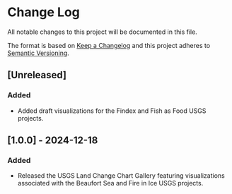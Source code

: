 # Change Log
All notable changes to this project will be documented in this file.
 
The format is based on [Keep a Changelog](http://keepachangelog.com/)
and this project adheres to [Semantic Versioning](http://semver.org/).
 
## [Unreleased]
 
### Added
- Added draft visualizations for the Findex and Fish as Food USGS projects.
 
## [1.0.0] - 2024-12-18
 
### Added

- Released the USGS Land Change Chart Gallery featuring visualizations associated with the Beaufort Sea and Fire in Ice USGS projects.
